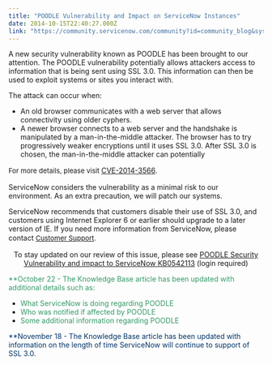 ```yaml
---
title: "POODLE Vulnerability and Impact on ServiceNow Instances"
date: 2014-10-15T22:40:27.000Z
link: "https://community.servicenow.com/community?id=community_blog&sys_id=714d2229dbd0dbc01dcaf3231f961913"
---
```

<p>A new security vulnerability known as POODLE has been brought to our attention. The POODLE vulnerability potentially allows attackers access to information that is being sent using SSL 3.0. This information can then be used to exploit systems or sites you interact with.</p><p></p><p>The attack can occur when:</p><ul><li>An old browser communicates with a web server that allows connectivity using older cyphers.</li><li>A newer browser connects to a web server and the handshake is manipulated by a man-in-the-middle attacker. The browser has to try progressively weaker encryptions until it uses SSL 3.0. After SSL 3.0 is chosen, the man-in-the-middle attacker can potentially</li></ul><p><span style="font-size: 10pt; line-height: 1.5em;"> </span></p><p><span style="font-size: 10pt; line-height: 1.5em;">For more details, please visit </span><a title="k-external-small" class="jive-link-external-small" href="http://web.nvd.nist.gov/view/vuln/detail?vulnId=CVE-2014-3566" rel="nofollow" target="_blank">CVE-2014-3566</a><span style="font-size: 10pt; line-height: 1.5em;">.</span></p><p></p><p>ServiceNow considers the vulnerability as a minimal risk to our environment. As an extra precaution, we will patch our systems.</p><p></p><p>ServiceNow recommends that customers disable their use of SSL 3.0, and customers using Internet Explorer 6 or earlier should upgrade to a later version of IE. If you need more information from ServiceNow, please contact <a title="k-external-small" class="jive-link-external-small" href="https://hi.service-now.com/" rel="nofollow" style="font-size: 10pt; line-height: 1.5em;" target="_blank">Customer Support</a><span style="font-size: 10pt;">.</span></p><p><span style="font-size: 10pt;"> </span></p><p style="text-align: center;">To stay updated on our review of this issue, please see <a title="k-external-small" class="jive-link-external-small" href="https://hi.service-now.com/kb_view.do?sysparm_article=KB0542113" rel="nofollow" target="_blank">POODLE Security Vulnerability and impact to ServiceNow KB0542113</a> (login required)</p><p></p><p></p><p style="text-align: left;"><span style="color: #339966;">**October 22 - The Knowledge Base article has been updated with additional details such as: </span></p><ul><li><span style="color: #339966;">What ServiceNow is doing regarding POODLE</span></li><li><span style="color: #339966;">Who was notified if affected by POODLE</span></li><li><span style="color: #339966;">Some additional information regarding POODLE</span></li></ul><p></p><p><span style="color: #003366;">**November 18 - The Knowledge Base article has been updated with information on the length of time ServiceNow will continue to support of SSL 3.0.</span></p>